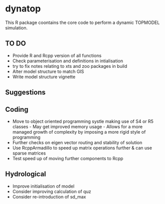 # dynatop

This R package coontains the core code to perform a dynamic TOPMODEL
simulation.

## TO DO
* Provide R and Rcpp version of all functions
* Check parameterisation and definitions in intialisation
* try to fix notes relating to xts and zoo packages in build
* Alter model structure to match GIS
* Write model structure vignette

## Suggestions

## Coding
* Move to object oriented programming systle making use of S4 or R5 classes
      - May get improved memory usage
	  - Allows for a more managed growth of complexity by imposing a more rigid
        style of programming	
* Further checks on eigen vector routing and stability of solution
* Use RcppArmadillo to speed up matrix operations further & can use sparse
  matrices
* Test speed up of moving further components to Rcpp

## Hydrological
* Improve initialisation of model
* Consider improving calculation of quz
* Consider re-introduction of sd_max
